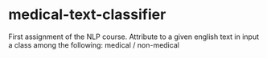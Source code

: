 # medical-text-classifier
 First assignment of the NLP course. Attribute to a given english text in input a class among the following: medical / non-medical
